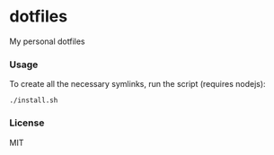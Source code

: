 # dotfiles

My personal dotfiles

### Usage

To create all the necessary symlinks, run the script (requires nodejs):

```
./install.sh
```

### License

MIT
